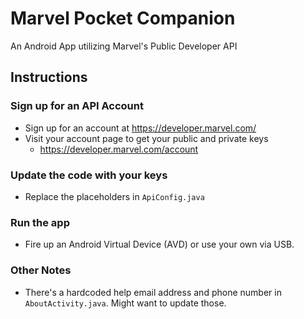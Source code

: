 # Marvel Pocket Companion
An Android App utilizing Marvel's Public Developer API

## Instructions
### Sign up for an API Account
* Sign up for an account at https://developer.marvel.com/
* Visit your account page to get your public and private keys
  * https://developer.marvel.com/account  
### Update the code with your keys
* Replace the placeholders in `ApiConfig.java`
### Run the app
* Fire up an Android Virtual Device (AVD) or use your own via USB.
### Other Notes
* There's a hardcoded help email address and phone number in `AboutActivity.java`. Might want to update those.
